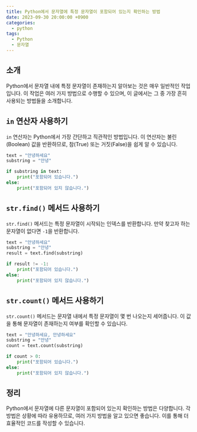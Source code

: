 ```yaml
---
title: Python에서 문자열에 특정 문자열이 포함되어 있는지 확인하는 방법
date: 2023-09-30 20:00:00 +0900
categories:
  - python
tags:
  - Python
  - 문자열
---
```


## 소개

Python에서 문자열 내에 특정 문자열이 존재하는지 알아보는 것은 매우 일반적인 작업입니다. 이 작업은 여러 가지 방법으로 수행할 수 있으며, 이 글에서는 그 중 가장 흔히 사용되는 방법들을 소개합니다.

## `in` 연산자 사용하기

`in` 연산자는 Python에서 가장 간단하고 직관적인 방법입니다. 이 연산자는 불린(Boolean) 값을 반환하므로, 참(True) 또는 거짓(False)을 쉽게 알 수 있습니다.

```python
text = "안녕하세요"
substring = "안녕"

if substring in text:
    print("포함되어 있습니다.")
else:
    print("포함되어 있지 않습니다.")
```

## `str.find()` 메서드 사용하기

`str.find()` 메서드는 특정 문자열이 시작되는 인덱스를 반환합니다. 만약 찾고자 하는 문자열이 없다면 `-1`을 반환합니다.

```python
text = "안녕하세요"
substring = "안녕"
result = text.find(substring)

if result != -1:
    print("포함되어 있습니다.")
else:
    print("포함되어 있지 않습니다.")
```

## `str.count()` 메서드 사용하기

`str.count()` 메서드는 문자열 내에서 특정 문자열이 몇 번 나오는지 세어줍니다. 이 값을 통해 문자열이 존재하는지 여부를 확인할 수 있습니다.

```python
text = "안녕하세요, 안녕하세요"
substring = "안녕"
count = text.count(substring)

if count > 0:
    print("포함되어 있습니다.")
else:
    print("포함되어 있지 않습니다.")
```

## 정리

Python에서 문자열에 다른 문자열이 포함되어 있는지 확인하는 방법은 다양합니다. 각 방법은 상황에 따라 유용하므로, 여러 가지 방법을 알고 있으면 좋습니다. 이를 통해 더 효율적인 코드를 작성할 수 있습니다.